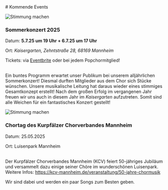 <div markdown="1" class="upcoming-events grid">
<div markdown="1" class="cell cell--12">
# Kommende Events
</div>

<div markdown="1" class="cell cell--12 cell--lg-6">

![Stimmung machen](assets/images/upcoming-events.avif)

### Sommerkonzert 2025

Datum: **5.7.25 um 19 Uhr + 6.7.25 um 17 Uhr**

Ort: *Kaisergarten, Zehntstraße 28, 68169 Mannheim*

Tickets: via <a href="https://www.eventbrite.de/e/a-million-dreams-popchor-mannheim-tickets-1303508993489?aff=PCL">Eventbrite</a> oder bei jedem Popchormitglied! <br/><br/>
  
Ein buntes Programm erwartet unser Publikum bei unserem alljährlichen Sommerkonzert! Diesmal durften Mitglieder aus dem Chor sich Stücke wünschen. Unsere musikalische Leitung hat daraus wieder eines stimmiges Gesamtkonzept erstellt! Nach dem großen Erfolg im vergangenen Jahr freuen wir uns auch in diesem Jahr im *Kaisergarten* aufzutreten. Somit sind alle Weichen für ein fantastisches Konzert gestellt!

</div>

<div markdown="1" class="cell cell--12 cell--lg-6">


![Stimmung machen](assets/images/upcoming-events-2.avif)

### Chortag des Kurpfälzer Chorverbandes Mannheim
Datum: 25.05.2025

Ort: Luisenpark Mannheim<br/><br/>

Der Kurpfälzer Chorverbandes Mannheim (KCV) feiert 50-jähriges Jubiläum und versammelt dazu einige seiner Chöre im wunderschönen Luisenpark. Weitere Infos: <a href="https://kcv-mannheim.de/veranstaltung/50-jahre-chormusik/">https://kcv-mannheim.de/veranstaltung/50-jahre-chormusik</a>

Wir sind dabei und werden ein paar Songs zum Besten geben.

</div>
</div>
